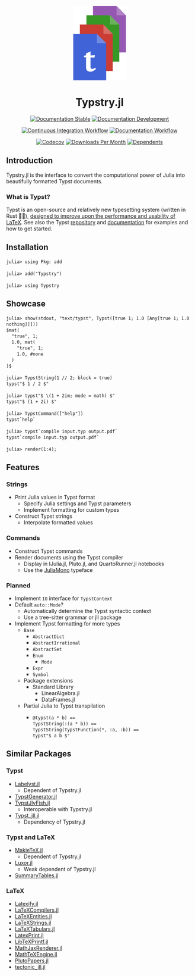 
<!-- This file is generated by `.github/workflows/readme.yml` and should not be edited directly. -->

<div align="center">

<p><img height="200px" src="docs/source/assets/logo.svg"/></p>

# Typstry.jl

[![Documentation Stable](https://img.shields.io/badge/Documentation-stable-blue.svg)](https://jakobjpeters.github.io/Typstry.jl/)
[![Documentation Development](https://img.shields.io/badge/Documentation-development-blue.svg)](https://jakobjpeters.github.io/Typstry.jl/development/)

[![Continuous Integration Workflow](https://github.com/jakobjpeters/Typstry.jl/workflows/Continuous%20Integration/badge.svg)](https://github.com/jakobjpeters/Typstry.jl/actions/workflows/continuous_integration.yml)
[![Documentation Workflow](https://github.com/jakobjpeters/Typstry.jl/workflows/Documentation/badge.svg)](https://github.com/jakobjpeters/Typstry.jl/actions/workflows/documentation.yml)

[![Codecov](https://codecov.io/gh/jakobjpeters/Typstry.jl/branch/main/graph/badge.svg?token=XFWU66WSD7)](https://codecov.io/gh/jakobjpeters/Typstry.jl)
[![Downloads Per Month](https://img.shields.io/badge/dynamic/json?url=https%3A%2F%2Fjuliapkgstats.com%2Fapi%2Fv1%2Fmonthly_downloads%2FTypstry&query=total_requests&suffix=%2Fmonth&label=Downloads)](https://juliapkgstats.com/pkg/Typstry)
[![Dependents](https://juliahub.com/docs/General/Typstry/stable/deps.svg)](https://juliahub.com/ui/Packages/General/Typstry?t=2)

</div>

## Introduction

Typstry.jl is the interface to convert the computational power of Julia into beautifully formatted Typst documents.

### What is Typst?

Typst is an open-source and relatively new typesetting system (written in Rust 🦀🚀),
[designed to improve upon the performance and usability of LaTeX](https://typst.app/about).
See also the Typst [repository](https://github.com/typst/typst) and
[documentation](https://typst.app/docs) for examples and how to get started.

## Installation

```julia-repl
julia> using Pkg: add

julia> add("Typstry")

julia> using Typstry
```

## Showcase

```julia-repl
julia> show(stdout, "text/typst", Typst([true 1; 1.0 [Any[true 1; 1.0 nothing]]]))
$mat(
  "true", 1;
  1.0, mat(
    "true", 1;
    1.0, #none
  )
)$

julia> TypstString(1 // 2; block = true)
typst"$ 1 / 2 $"

julia> typst"$ \(1 + 2im; mode = math) $"
typst"$ (1 + 2i) $"

julia> TypstCommand(["help"])
typst`help`

julia> typst`compile input.typ output.pdf`
typst`compile input.typ output.pdf`

julia> render(1:4);
```

## Features

### Strings

- Print Julia values in Typst format
    - Specify Julia settings and Typst parameters
    - Implement formatting for custom types
- Construct Typst strings
    - Interpolate formatted values

### Commands

- Construct Typst commands
- Render documents using the Typst compiler
    - Display in IJulia.jl, Pluto.jl, and QuartoRunner.jl notebooks
    - Use the [JuliaMono](https://github.com/cormullion/juliamono) typeface

### Planned

- Implement `IO` interface for `TypstContext`
- Default `auto::Mode`?
    - Automatically determine the Typst syntactic context
    - Use a tree-sitter grammar or jll package
- Implement Typst formatting for more types
    - `Base`
        - `AbstractDict`
        - `AbstractIrrational`
        - `AbstractSet`
        - `Enum`
            - `Mode`
        - `Expr`
        - `Symbol`
    - Package extensions
        - Standard Library
            - LinearAlgebra.jl
            - DataFrames.jl
    - Partial Julia to Typst transpilation
        - ```
          @typst(a * b) ==
          TypstString(:(a * b)) ==
          TypstString(TypstFunction(*, :a, :b)) ==
          typst"$ a b $"
          ```

## Similar Packages

### Typst

- [Labelyst.jl](https://github.com/emanuel-kopp/Labelyst.jl)
    - Dependent of Typstry.jl
- [TypstGenerator.jl](https://github.com/onecalfman/TypstGenerator.jl)
- [TypstJlyFish.jl](https://github.com/andreasKroepelin/TypstJlyfish.jl)
    - Interoperable with Typstry.jl
- [Typst_jll.jl](https://github.com/JuliaBinaryWrappers/Typst_jll.jl)
    - Dependency of Typstry.jl

### Typst and LaTeX

- [MakieTeX.jl](https://github.com/JuliaPlots/MakieTeX.jl)
    - Dependent of Typstry.jl
- [Luxor.jl](https://github.com/JuliaGraphics/Luxor.jl)
    - Weak dependent of Typstry.jl
- [SummaryTables.jl](https://github.com/PumasAI/SummaryTables.jl)

### LaTeX

- [Latexify.jl](https://github.com/korsbo/Latexify.jl)
- [LaTeXCompilers.jl](https://github.com/tpapp/LaTeXCompilers.jl)
- [LaTeXEntities.jl](https://github.com/JuliaString/LaTeX_Entities.jl)
- [LaTeXStrings.jl](https://github.com/JuliaStrings/LaTeXStrings.jl)
- [LaTeXTabulars.jl](https://github.com/tpapp/LaTeXTabulars.jl)
- [LatexPrint.jl](https://github.com/scheinerman/LatexPrint.jl)
- [LibTeXPrintf.jl](https://github.com/JuliaStrings/LibTeXPrintf.jl)
- [MathJaxRenderer.jl](https://github.com/MichaelHatherly/MathJaxRenderer.jl)
- [MathTeXEngine.jl](https://github.com/Kolaru/MathTeXEngine.jl)
- [PlutoPapers.jl](https://github.com/mossr/PlutoPapers.jl)
- [tectonic_jll.jl](https://github.com/JuliaBinaryWrappers/tectonic_jll.jl)
